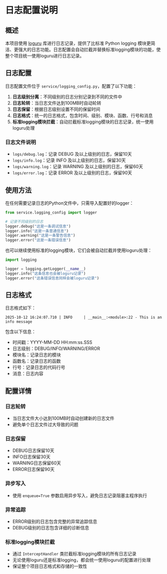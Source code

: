 # 日志配置说明

## 概述

本项目使用 [loguru](https://github.com/Delgan/loguru) 库进行日志记录，提供了比标准 Python logging 模块更简洁、更强大的日志功能。日志配置会自动拦截并替换标准logging模块的功能，使整个项目统一使用loguru进行日志记录。

## 日志配置

日志配置文件位于 `service/logging_config.py`，配置了以下功能：

1. **日志级别分离**：不同级别的日志分别记录到不同的文件中
2. **日志轮转**：当日志文件达到100MB时自动轮转
3. **日志保留**：根据日志级别设置不同的保留时间
4. **日志格式**：统一的日志格式，包含时间、级别、模块、函数、行号和消息
5. **标准logging模块拦截**：自动拦截标准logging模块的日志记录，统一使用loguru处理

### 日志文件说明

- `logs/debug.log`：记录 DEBUG 及以上级别的日志，保留10天
- `logs/info.log`：记录 INFO 及以上级别的日志，保留30天
- `logs/warning.log`：记录 WARNING 及以上级别的日志，保留60天
- `logs/error.log`：记录 ERROR 及以上级别的日志，保留90天

## 使用方法

在任何需要记录日志的Python文件中，只需导入配置好的logger：

```python
from service.logging_config import logger

# 记录不同级别的日志
logger.debug("这是一条调试信息")
logger.info("这是一条普通信息")
logger.warning("这是一条警告信息")
logger.error("这是一条错误信息")
```

也可以继续使用标准的logging模块，它们会被自动拦截并使用loguru处理：

```python
import logging

logger = logging.getLogger(__name__)
logger.info("这条信息也会被loguru记录")
logger.error("这条错误信息同样会被loguru记录")
```

## 日志格式

日志格式如下：

```
2025-10-12 16:24:07.710 | INFO     | __main__:<module>:22 - This is an info message
```

包含以下信息：
- 时间戳：YYYY-MM-DD HH:mm:ss.SSS
- 日志级别：DEBUG/INFO/WARNING/ERROR
- 模块名：记录日志的模块
- 函数名：记录日志的函数
- 行号：记录日志的代码行号
- 消息：日志内容

## 配置详情

### 日志轮转
- 当日志文件大小达到100MB时自动创建新的日志文件
- 避免单个日志文件过大导致的问题

### 日志保留
- DEBUG日志保留10天
- INFO日志保留30天
- WARNING日志保留60天
- ERROR日志保留90天

### 异步写入
- 使用 `enqueue=True` 参数启用异步写入，避免日志记录阻塞主程序执行

### 异常追踪
- ERROR级别的日志包含完整的异常追踪信息
- DEBUG级别的日志包含详细的诊断信息

### 标准logging模块拦截
- 通过 `InterceptHandler` 类拦截标准logging模块的所有日志记录
- 无论使用loguru还是标准logging，都会统一使用loguru的配置进行处理
- 保证整个项目日志格式和存储的一致性